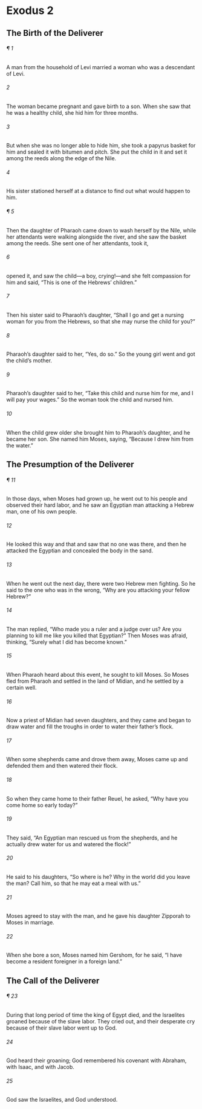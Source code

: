# Exodus 2
## The Birth of the Deliverer
###### ¶ 1
A man from the household of Levi married a woman who was a descendant of Levi.
###### 2
The woman became pregnant and gave birth to a son. When she saw that he was a healthy child, she hid him for three months.
###### 3
But when she was no longer able to hide him, she took a papyrus basket for him and sealed it with bitumen and pitch. She put the child in it and set it among the reeds along the edge of the Nile.
###### 4
His sister stationed herself at a distance to find out what would happen to him.
###### ¶ 5
Then the daughter of Pharaoh came down to wash herself by the Nile, while her attendants were walking alongside the river, and she saw the basket among the reeds. She sent one of her attendants, took it,
###### 6
opened it, and saw the child—a boy, crying!—and she felt compassion for him and said, “This is one of the Hebrews’ children.”
###### 7
Then his sister said to Pharaoh’s daughter, “Shall I go and get a nursing woman for you from the Hebrews, so that she may nurse the child for you?”
###### 8
Pharaoh’s daughter said to her, “Yes, do so.” So the young girl went and got the child’s mother.
###### 9
Pharaoh’s daughter said to her, “Take this child and nurse him for me, and I will pay your wages.” So the woman took the child and nursed him.
###### 10
When the child grew older she brought him to Pharaoh’s daughter, and he became her son. She named him Moses, saying, “Because I drew him from the water.”
## The Presumption of the Deliverer
###### ¶ 11
In those days, when Moses had grown up, he went out to his people and observed their hard labor, and he saw an Egyptian man attacking a Hebrew man, one of his own people.
###### 12
He looked this way and that and saw that no one was there, and then he attacked the Egyptian and concealed the body in the sand.
###### 13
When he went out the next day, there were two Hebrew men fighting. So he said to the one who was in the wrong, “Why are you attacking your fellow Hebrew?”
###### 14
The man replied, “Who made you a ruler and a judge over us? Are you planning to kill me like you killed that Egyptian?” Then Moses was afraid, thinking, “Surely what I did has become known.”
###### 15
When Pharaoh heard about this event, he sought to kill Moses. So Moses fled from Pharaoh and settled in the land of Midian, and he settled by a certain well.
###### 16
Now a priest of Midian had seven daughters, and they came and began to draw water and fill the troughs in order to water their father’s flock.
###### 17
When some shepherds came and drove them away, Moses came up and defended them and then watered their flock.
###### 18
So when they came home to their father Reuel, he asked, “Why have you come home so early today?”
###### 19
They said, “An Egyptian man rescued us from the shepherds, and he actually drew water for us and watered the flock!”
###### 20
He said to his daughters, “So where is he? Why in the world did you leave the man? Call him, so that he may eat a meal with us.”
###### 21
Moses agreed to stay with the man, and he gave his daughter Zipporah to Moses in marriage.
###### 22
When she bore a son, Moses named him Gershom, for he said, “I have become a resident foreigner in a foreign land.”
## The Call of the Deliverer
###### ¶ 23
During that long period of time the king of Egypt died, and the Israelites groaned because of the slave labor. They cried out, and their desperate cry because of their slave labor went up to God.
###### 24
God heard their groaning; God remembered his covenant with Abraham, with Isaac, and with Jacob.
###### 25
God saw the Israelites, and God understood.
